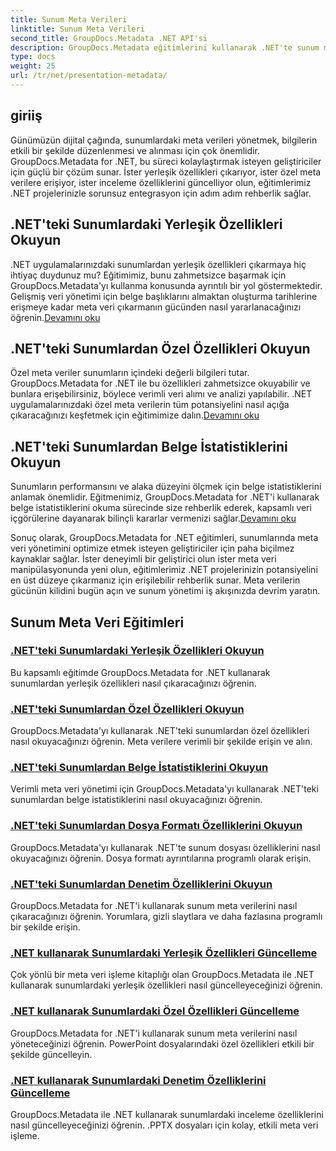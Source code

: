 ```yaml
---
title: Sunum Meta Verileri
linktitle: Sunum Meta Verileri
second_title: GroupDocs.Metadata .NET API'si
description: GroupDocs.Metadata eğitimlerini kullanarak .NET'te sunum meta verilerini verimli bir şekilde yönetmeyi öğrenin. Yerleşik ve özel özelliklere kolaylıkla erişin.
type: docs
weight: 25
url: /tr/net/presentation-metadata/
---
```

## giriiş

Günümüzün dijital çağında, sunumlardaki meta verileri yönetmek, bilgilerin etkili bir şekilde düzenlenmesi ve alınması için çok önemlidir. GroupDocs.Metadata for .NET, bu süreci kolaylaştırmak isteyen geliştiriciler için güçlü bir çözüm sunar. İster yerleşik özellikleri çıkarıyor, ister özel meta verilere erişiyor, ister inceleme özelliklerini güncelliyor olun, eğitimlerimiz .NET projelerinizle sorunsuz entegrasyon için adım adım rehberlik sağlar.

## .NET'teki Sunumlardaki Yerleşik Özellikleri Okuyun

 .NET uygulamalarınızdaki sunumlardan yerleşik özellikleri çıkarmaya hiç ihtiyaç duydunuz mu? Eğitimimiz, bunu zahmetsizce başarmak için GroupDocs.Metadata'yı kullanma konusunda ayrıntılı bir yol göstermektedir. Gelişmiş veri yönetimi için belge başlıklarını almaktan oluşturma tarihlerine erişmeye kadar meta veri çıkarmanın gücünden nasıl yararlanacağınızı öğrenin.[Devamını oku](./read-built-in-properties-presentations/)

## .NET'teki Sunumlardan Özel Özellikleri Okuyun

Özel meta veriler sunumların içindeki değerli bilgileri tutar. GroupDocs.Metadata for .NET ile bu özellikleri zahmetsizce okuyabilir ve bunlara erişebilirsiniz, böylece verimli veri alımı ve analizi yapılabilir. .NET uygulamalarınızdaki özel meta verilerin tüm potansiyelini nasıl açığa çıkaracağınızı keşfetmek için eğitimimize dalın.[Devamını oku](./read-custom-properties-presentations/)

## .NET'teki Sunumlardan Belge İstatistiklerini Okuyun

 Sunumların performansını ve alaka düzeyini ölçmek için belge istatistiklerini anlamak önemlidir. Eğitmenimiz, GroupDocs.Metadata for .NET'i kullanarak belge istatistiklerini okuma sürecinde size rehberlik ederek, kapsamlı veri içgörülerine dayanarak bilinçli kararlar vermenizi sağlar.[Devamını oku](./read-document-statistics-presentations/)

Sonuç olarak, GroupDocs.Metadata for .NET eğitimleri, sunumlarında meta veri yönetimini optimize etmek isteyen geliştiriciler için paha biçilmez kaynaklar sağlar. İster deneyimli bir geliştirici olun ister meta veri manipülasyonunda yeni olun, eğitimlerimiz .NET projelerinizin potansiyelini en üst düzeye çıkarmanız için erişilebilir rehberlik sunar. Meta verilerin gücünün kilidini bugün açın ve sunum yönetimi iş akışınızda devrim yaratın.

## Sunum Meta Veri Eğitimleri
### [.NET'teki Sunumlardaki Yerleşik Özellikleri Okuyun](./read-built-in-properties-presentations/)
Bu kapsamlı eğitimde GroupDocs.Metadata for .NET kullanarak sunumlardan yerleşik özellikleri nasıl çıkaracağınızı öğrenin.
### [.NET'teki Sunumlardan Özel Özellikleri Okuyun](./read-custom-properties-presentations/)
GroupDocs.Metadata'yı kullanarak .NET'teki sunumlardan özel özellikleri nasıl okuyacağınızı öğrenin. Meta verilere verimli bir şekilde erişin ve alın.
### [.NET'teki Sunumlardan Belge İstatistiklerini Okuyun](./read-document-statistics-presentations/)
Verimli meta veri yönetimi için GroupDocs.Metadata'yı kullanarak .NET'teki sunumlardan belge istatistiklerini nasıl okuyacağınızı öğrenin.
### [.NET'teki Sunumlardan Dosya Formatı Özelliklerini Okuyun](./read-file-format-properties-presentations/)
GroupDocs.Metadata'yı kullanarak .NET'te sunum dosyası özelliklerini nasıl okuyacağınızı öğrenin. Dosya formatı ayrıntılarına programlı olarak erişin.
### [.NET'teki Sunumlardan Denetim Özelliklerini Okuyun](./read-inspection-properties-presentations/)
GroupDocs.Metadata for .NET'i kullanarak sunum meta verilerini nasıl çıkaracağınızı öğrenin. Yorumlara, gizli slaytlara ve daha fazlasına programlı bir şekilde erişin.
### [.NET kullanarak Sunumlardaki Yerleşik Özellikleri Güncelleme](./update-built-in-properties-presentations/)
Çok yönlü bir meta veri işleme kitaplığı olan GroupDocs.Metadata ile .NET kullanarak sunumlardaki yerleşik özellikleri nasıl güncelleyeceğinizi öğrenin.
### [.NET kullanarak Sunumlardaki Özel Özellikleri Güncelleme](./update-custom-properties-presentations/)
GroupDocs.Metadata for .NET'i kullanarak sunum meta verilerini nasıl yöneteceğinizi öğrenin. PowerPoint dosyalarındaki özel özellikleri etkili bir şekilde güncelleyin.
### [.NET kullanarak Sunumlardaki Denetim Özelliklerini Güncelleme](./update-inspection-properties-presentations/)
GroupDocs.Metadata ile .NET kullanarak sunumlardaki inceleme özelliklerini nasıl güncelleyeceğinizi öğrenin. .PPTX dosyaları için kolay, etkili meta veri işleme.